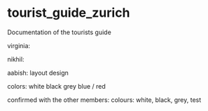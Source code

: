 # tourist_guide_zurich

Documentation of the tourists guide 

virginia:

nikhil:

aabish:
layout
design

colors: 
white 
black
grey
blue / red


confirmed with the other members: 
colours: white, black, grey, 
test

